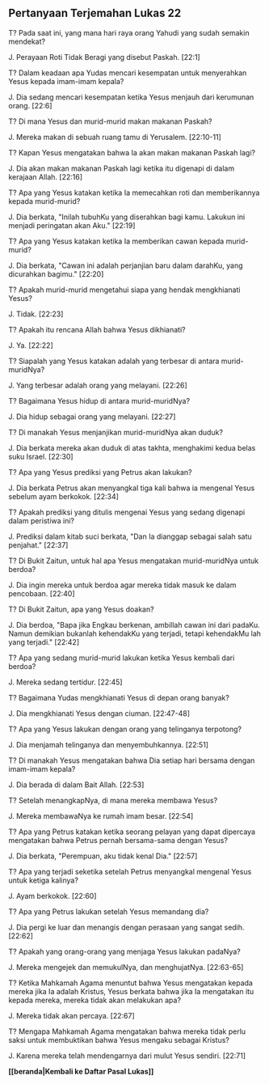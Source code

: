 ## Pertanyaan Terjemahan Lukas 22 ##

T? Pada saat ini, yang mana hari raya orang Yahudi yang sudah semakin mendekat?

J. Perayaan Roti Tidak Beragi yang disebut Paskah. [22:1]

T? Dalam keadaan apa Yudas mencari kesempatan untuk menyerahkan Yesus kepada imam-imam kepala?

J. Dia sedang mencari kesempatan ketika Yesus menjauh dari kerumunan orang. [22:6]

T? Di mana Yesus dan murid-murid makan makanan Paskah?

J. Mereka makan di sebuah ruang tamu di Yerusalem. [22:10-11]

T? Kapan Yesus mengatakan bahwa Ia akan makan makanan Paskah lagi?

J. Dia akan makan makanan Paskah lagi ketika itu digenapi di dalam kerajaan Allah. [22:16]

T? Apa yang Yesus katakan ketika Ia memecahkan roti dan memberikannya kepada murid-murid?

J. Dia berkata, "Inilah tubuhKu yang diserahkan bagi kamu. Lakukun ini menjadi peringatan akan Aku." [22:19]

T? Apa yang Yesus katakan ketika Ia memberikan cawan kepada murid-murid?

J. Dia berkata, "Cawan ini adalah perjanjian baru dalam darahKu, yang dicurahkan bagimu." [22:20]

T? Apakah murid-murid mengetahui siapa yang hendak mengkhianati Yesus?

J. Tidak. [22:23]

T? Apakah itu rencana Allah bahwa Yesus dikhianati?

J. Ya. [22:22]

T? Siapalah yang Yesus katakan adalah yang terbesar di antara murid-muridNya?

J. Yang terbesar adalah orang yang melayani. [22:26]

T? Bagaimana Yesus hidup di antara murid-muridNya?

J. Dia hidup sebagai orang yang melayani. [22:27]

T? Di manakah Yesus menjanjikan murid-muridNya akan duduk?

J. Dia berkata mereka akan duduk di atas takhta, menghakimi kedua belas suku Israel. [22:30]

T? Apa yang Yesus prediksi yang Petrus akan lakukan?

J. Dia berkata Petrus akan menyangkal tiga kali bahwa ia mengenal Yesus sebelum ayam berkokok. [22:34]

T? Apakah prediksi yang ditulis mengenai Yesus yang sedang digenapi dalam peristiwa ini?

J. Prediksi dalam kitab suci berkata, "Dan Ia dianggap sebagai salah satu penjahat." [22:37]

T? Di Bukit Zaitun, untuk hal apa Yesus mengatakan murid-muridNya untuk berdoa?

J. Dia ingin mereka untuk berdoa agar mereka tidak masuk ke dalam pencobaan. [22:40]

T? Di Bukit Zaitun, apa yang Yesus doakan?

J. Dia berdoa, "Bapa jika Engkau berkenan, ambillah cawan ini dari padaKu. Namun demikian bukanlah kehendakKu yang terjadi, tetapi kehendakMu lah yang terjadi." [22:42]

T? Apa yang sedang murid-murid lakukan ketika Yesus kembali dari berdoa?

J. Mereka sedang tertidur. [22:45]

T? Bagaimana Yudas mengkhianati Yesus di depan orang banyak?

J. Dia mengkhianati Yesus dengan ciuman. [22:47-48]

T? Apa yang Yesus lakukan dengan orang yang telinganya terpotong?

J. Dia menjamah telinganya dan menyembuhkannya. [22:51]

T? Di manakah Yesus mengatakan bahwa Dia setiap hari bersama dengan imam-imam kepala?

J. Dia berada di dalam Bait Allah. [22:53]

T? Setelah menangkapNya, di mana mereka membawa Yesus?

J. Mereka membawaNya ke rumah imam besar. [22:54]

T? Apa yang Petrus katakan ketika seorang pelayan yang dapat dipercaya mengatakan bahwa Petrus pernah bersama-sama dengan Yesus?

J. Dia berkata, "Perempuan, aku tidak kenal Dia." [22:57]

T? Apa yang terjadi seketika setelah Petrus menyangkal mengenal Yesus untuk ketiga kalinya?

J. Ayam berkokok. [22:60]

T? Apa yang Petrus lakukan setelah Yesus memandang dia?

J. Dia pergi ke luar dan menangis dengan perasaan yang sangat sedih. [22:62]

T? Apakah yang orang-orang yang menjaga Yesus lakukan padaNya?

J. Mereka mengejek dan memukulNya, dan menghujatNya. [22:63-65]

T? Ketika Mahkamah Agama menuntut bahwa Yesus mengatakan kepada mereka jika Ia adalah Kristus, Yesus berkata bahwa jika Ia mengatakan itu kepada mereka, mereka tidak akan melakukan apa?

J. Mereka tidak akan percaya. [22:67]

T? Mengapa Mahkamah Agama mengatakan bahwa mereka tidak perlu saksi untuk membuktikan bahwa Yesus mengaku sebagai Kristus?

J. Karena mereka telah mendengarnya dari mulut Yesus sendiri. [22:71]

__[[beranda|Kembali ke Daftar Pasal Lukas]]__

